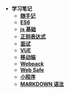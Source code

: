 <!--
 * @Autor: Wanglinyu
 * @Date: 2021-07-02 17:24:26
 * @LastEditors: Wanglinyu
 * @LastEditTime: 2021-08-09 17:59:57
 * @Description: 
 * @FilePath: \md\_sidebar.md
-->
* **学习笔记**
  * [**随手记**](/note)
  * [**ES6**](/es6/Letconst)
  * [**js 基础**](/basics)
  * [**正则表达式**](/reg)
  * [**面试**](/interview)
  * [**VUE**](/vue/componentCommunication)
  * [**移动端**](/mobile)
  * [**Webpack**](/webpack)
  * [**Web Safe**](/websafe)
  * [**小程序**](/applets)
  * [**MARKDOWN 语法**](/markdown)
  